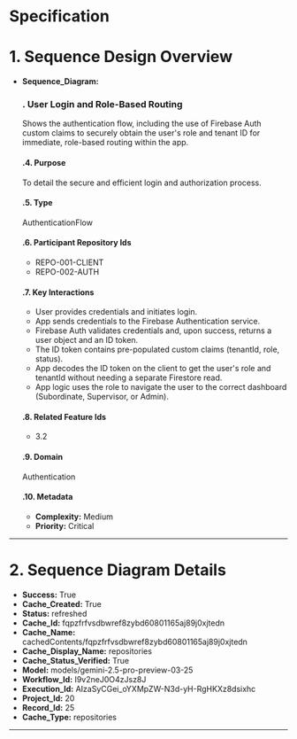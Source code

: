 # Specification

# 1. Sequence Design Overview

- **Sequence_Diagram:**
  ### . User Login and Role-Based Routing
  Shows the authentication flow, including the use of Firebase Auth custom claims to securely obtain the user's role and tenant ID for immediate, role-based routing within the app.

  #### .4. Purpose
  To detail the secure and efficient login and authorization process.

  #### .5. Type
  AuthenticationFlow

  #### .6. Participant Repository Ids
  
  - REPO-001-CLIENT
  - REPO-002-AUTH
  
  #### .7. Key Interactions
  
  - User provides credentials and initiates login.
  - App sends credentials to the Firebase Authentication service.
  - Firebase Auth validates credentials and, upon success, returns a user object and an ID token.
  - The ID token contains pre-populated custom claims (tenantId, role, status).
  - App decodes the ID token on the client to get the user's role and tenantId without needing a separate Firestore read.
  - App logic uses the role to navigate the user to the correct dashboard (Subordinate, Supervisor, or Admin).
  
  #### .8. Related Feature Ids
  
  - 3.2
  
  #### .9. Domain
  Authentication

  #### .10. Metadata
  
  - **Complexity:** Medium
  - **Priority:** Critical
  


---

# 2. Sequence Diagram Details

- **Success:** True
- **Cache_Created:** True
- **Status:** refreshed
- **Cache_Id:** fqpzfrfvsdbwref8zybd60801165aj89j0xjtedn
- **Cache_Name:** cachedContents/fqpzfrfvsdbwref8zybd60801165aj89j0xjtedn
- **Cache_Display_Name:** repositories
- **Cache_Status_Verified:** True
- **Model:** models/gemini-2.5-pro-preview-03-25
- **Workflow_Id:** I9v2neJ0O4zJsz8J
- **Execution_Id:** AIzaSyCGei_oYXMpZW-N3d-yH-RgHKXz8dsixhc
- **Project_Id:** 20
- **Record_Id:** 25
- **Cache_Type:** repositories


---


